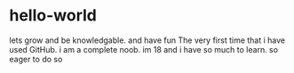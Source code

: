 # hello-world
lets grow and be knowledgable. and have fun
The very first time that i have used GitHub. i am a complete noob. im 18 and i have so much to learn. so eager to do so
